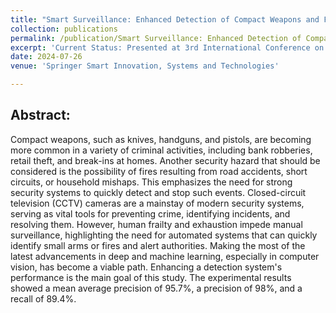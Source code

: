 ```yaml
---
title: "Smart Surveillance: Enhanced Detection of Compact Weapons and Fires with Image Enhancement Techniques"
collection: publications
permalink: /publication/Smart Surveillance: Enhanced Detection of Compact Weapons and Fires with Image Enhancement Techniques
excerpt: 'Current Status: Presented at 3rd International Conference on Human-Centric Smart Computing (ICHCSC 2024)'
date: 2024-07-26
venue: 'Springer Smart Innovation, Systems and Technologies'

---
```


## Abstract:
Compact weapons, such as knives, handguns, and pistols, are becoming more common in a variety of criminal activities, including bank robberies, retail theft, and break-ins at homes. Another security hazard that should be considered is the possibility of fires resulting from road accidents, short circuits, or household mishaps. This emphasizes the need for strong security systems to quickly detect and stop such events. Closed-circuit television (CCTV) cameras are a mainstay of modern security systems, serving as vital tools for preventing crime, identifying incidents, and resolving them. However, human frailty and exhaustion impede manual surveillance, highlighting the need for automated systems that can quickly identify small arms or fires and alert authorities. Making the most of the latest advancements in deep and machine learning, especially in computer vision, has become a viable path. Enhancing a detection system's performance is the main goal of this study. The experimental results showed a mean average precision of 95.7%, a precision of 98%, and a recall of 89.4%.
